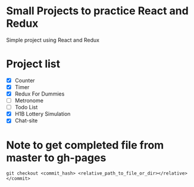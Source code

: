 # Small Projects to practice React and Redux

Simple project using React and Redux

# Project list

- [x] Counter
- [x] Timer
- [x] Redux For Dummies
- [ ] Metronome
- [ ] Todo List
- [x] H1B Lottery Simulation
- [x] Chat-site

# Note to get completed file from master to gh-pages

```
git checkout <commit_hash> <relative_path_to_file_or_dir></relative></commit>
```
